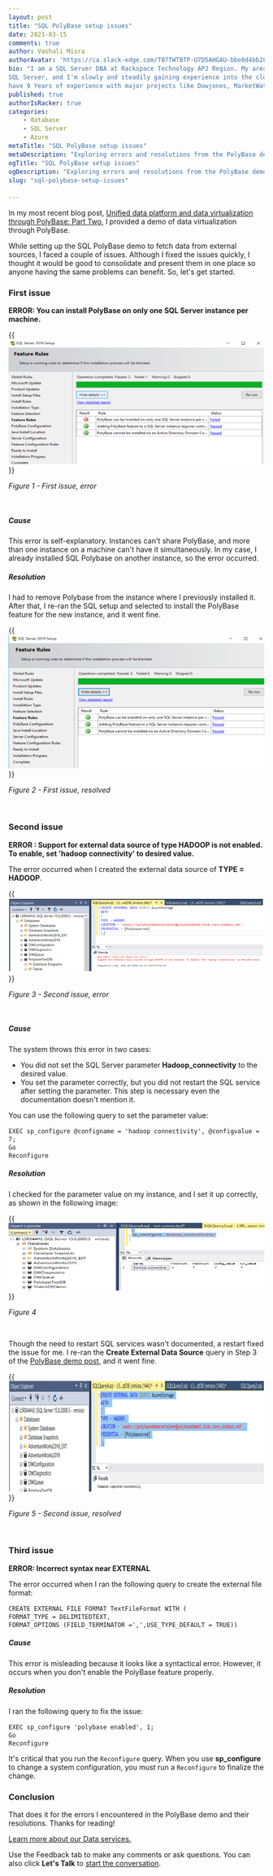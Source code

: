 ```yaml
---
layout: post
title: "SQL PolyBase setup issues"
date: 2021-03-15
comments: true
author: Vashali Misra
authorAvatar: 'https://ca.slack-edge.com/T07TWTBTP-U7D5AHGAU-bbe8d4bb28c6-512'
bio: "I am a SQL Server DBA at Rackspace Technology APJ Region. My area of expertise is
SQL Server, and I'm slowly and steadily gaining experience into the cloud technologies. I
have 9 Years of experience with major projects like Dowjones, MarketWatch, Regeneron, etc."
published: true
authorIsRacker: true
categories:
    - database
    - SQL Server
    - Azure
metaTitle: "SQL PolyBase setup issues"
metaDescription: "Exploring errors and resolutions from the PolyBase demo."
ogTitle: "SQL PolyBase setup issues"
ogDescription: "Exploring errors and resolutions from the PolyBase demo."
slug: "sql-polybase-setup-issues"

---
```


In my most recent blog post,
[Unified data platform and data virtualization through PolyBase: Part Two](https://docs.rackspace.com/blog/unified-data-platform-and-data-virtualization-through-polybase-part-two/),
I provided a demo of data virtualization through PolyBase. 

<!--more-->

While setting up the SQL PolyBase demo to fetch data from external sources, I faced a couple
of issues. Although I fixed the issues quickly, I thought it would be good to consolidate
and present them in one place so anyone having the same problems can benefit. So, let's get
started.

### First issue

**ERROR: You can install PolyBase on only one SQL Server instance per machine.**

{{<img src="Picture1.png" title="" alt="">}}
  
*Figure 1 - First issue, error*
 
<br/>

##### Cause

This error is self-explanatory. Instances can't share PolyBase, and more than one instance
on a machine can't have it simultaneously. In my case, I already installed SQL Polybase on
another instance, so the error occurred.

##### Resolution

I had to remove Polybase from the instance where I previously installed it.  After that, I
re-ran the SQL setup and selected to install the PolyBase feature for the new instance, and
it went fine. 

{{<img src="Picture2.png" title="" alt="">}}
  
*Figure 2 - First issue, resolved*
 
<br/>

### Second issue 

**ERROR : Support for external data source of type HADOOP is not enabled. To enable, set 'hadoop connectivity' to desired value.**

The error occurred when I created the external data source of **TYPE = HADOOP**.

{{<img src="Picture3.png" title="" alt="">}}
  
*Figure 3 - Second issue, error*
 
<br/>

##### Cause

The system throws this error in two cases: 

- You did not set the SQL Server parameter **Hadoop_connectivity** to the desired value. 
- You set the parameter correctly, but you did not restart the SQL service after setting
  the parameter. This step is necessary even the documentation doesn't mention it.

You can use the following query to set the parameter value:

    EXEC sp_configure @configname = 'hadoop connectivity', @configvalue = 7;
    Go
    Reconfigure

##### Resolution

I checked for the parameter value on my instance, and I set it up correctly, as shown in
the following image:

{{<img src="Picture4.png" title="" alt="">}}
  
*Figure 4*
 
<br/>

Though the need to restart SQL services wasn't documented, a restart fixed the issue for
me. I re-ran the **Create External Data Source** query in Step 3 of the
[PolyBase demo post](https://docs.rackspace.com/blog/unified-data-platform-and-data-virtualization-through-polybase-part-two/),
and it went fine. 

{{<img src="Picture5.png" title="" alt="">}}
  
*Figure 5 - Second issue, resolved*
 
<br/>

### Third issue

**ERROR: Incorrect syntax near EXTERNAL**

The error occurred when I ran the following query to create the external file format:

    CREATE EXTERNAL FILE FORMAT TextFileFormat WITH (
    FORMAT_TYPE = DELIMITEDTEXT,
    FORMAT_OPTIONS (FIELD_TERMINATOR =',',USE_TYPE_DEFAULT = TRUE))

##### Cause

This error is misleading because it looks like a syntactical error. However, it occurs
when you don't enable the PolyBase feature properly.

##### Resolution

I ran the following query to fix the issue:

    EXEC sp_configure 'polybase enabled', 1;
    Go
    Reconfigure

It's critical that you run the `Reconfigure` query. When you use **sp_configure** to change
a system configuration, you must run a `Reconfigure` to finalize the change.

### Conclusion

That does it for the errors I encountered in the PolyBase demo and their resolutions. Thanks
for reading!

<a class="cta red" id="cta" href="https://www.rackspace.com/data">Learn more about our Data services.</a>

Use the Feedback tab to make any comments or ask questions. You can also click
**Let's Talk** to [start the conversation](https://www.rackspace.com/).

